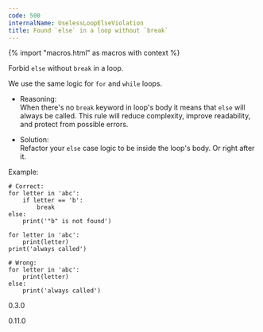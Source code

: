 ```yaml
---
code: 500
internalName: UselessLoopElseViolation
title: Found `else` in a loop without `break`
---
```


{% import "macros.html" as macros with context %}

Forbid `else` without `break` in a loop.

We use the same logic for `for` and `while` loops.

  - Reasoning:  
    When there's no `break` keyword in loop's body it means that `else`
    will always be called. This rule will reduce complexity, improve
    readability, and protect from possible errors.

  - Solution:  
    Refactor your `else` case logic to be inside the loop's body. Or
    right after it.

Example:

    # Correct:
    for letter in 'abc':
        if letter == 'b':
            break
    else:
        print('"b" is not found')
    
    for letter in 'abc':
        print(letter)
    print('always called')
    
    # Wrong:
    for letter in 'abc':
        print(letter)
    else:
        print('always called')

<div class="versionadded">

0.3.0

</div>

<div class="versionchanged">

0.11.0

</div>